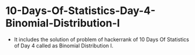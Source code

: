 # 10-Days-Of-Statistics-Day-4-Binomial-Distribution-I
- It includes the solution of problem of hackerrank of 10 Days Of Statistics of Day 4 called as Binomial Distribution I.
